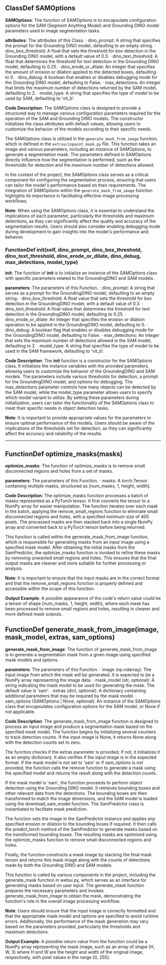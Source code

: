 ## ClassDef SAMOptions
**SAMOptions**: The function of SAMOptions is to encapsulate configuration options for the SAM (Segment Anything Model) and Grounding DINO model parameters used in image segmentation tasks.

**attributes**: The attributes of this Class.
· dino_prompt: A string that specifies the prompt for the Grounding DINO model, defaulting to an empty string.
· dino_box_threshold: A float that sets the threshold for box detection in the Grounding DINO model, with a default value of 0.3.
· dino_text_threshold: A float that determines the threshold for text detection in the Grounding DINO model, defaulting to 0.25.
· dino_erode_or_dilate: An integer that specifies the amount of erosion or dilation applied to the detected boxes, defaulting to 0.
· dino_debug: A boolean that enables or disables debugging mode for the Grounding DINO model, defaulting to False.
· max_detections: An integer that limits the maximum number of detections returned by the SAM model, defaulting to 2.
· model_type: A string that specifies the type of model to be used by SAM, defaulting to 'vit_b'.

**Code Description**: The SAMOptions class is designed to provide a structured way to manage various configuration parameters required for the operation of the SAM and Grounding DINO models. The constructor initializes the class attributes with default values, allowing users to customize the behavior of the models according to their specific needs. 

The SAMOptions class is utilized in the `generate_mask_from_image` function, which is defined in the `extras/inpaint_mask.py` file. This function takes an image and various parameters, including an instance of SAMOptions, to generate a segmentation mask. The parameters defined in SAMOptions directly influence how the segmentation is performed, such as the thresholds for detection and the maximum number of detections allowed. 

In the context of the project, the SAMOptions class serves as a critical component for configuring the segmentation process, ensuring that users can tailor the model's performance based on their requirements. The integration of SAMOptions within the `generate_mask_from_image` function highlights its importance in facilitating effective image processing workflows.

**Note**: When using the SAMOptions class, it is essential to understand the implications of each parameter, particularly the thresholds and maximum detections, as they can significantly affect the quality and accuracy of the segmentation results. Users should also consider enabling debugging mode during development to gain insights into the model's performance and behavior.
### FunctionDef __init__(self, dino_prompt, dino_box_threshold, dino_text_threshold, dino_erode_or_dilate, dino_debug, max_detections, model_type)
**__init__**: The function of __init__ is to initialize an instance of the SAMOptions class with specific parameters related to the GroundingDINO and SAM models.

**parameters**: The parameters of this Function.
· dino_prompt: A string that serves as a prompt for the GroundingDINO model, defaulting to an empty string.
· dino_box_threshold: A float value that sets the threshold for box detection in the GroundingDINO model, with a default value of 0.3.
· dino_text_threshold: A float value that determines the threshold for text detection in the GroundingDINO model, defaulting to 0.25.
· dino_erode_or_dilate: An integer that specifies the erosion or dilation operation to be applied in the GroundingDINO model, defaulting to 0.
· dino_debug: A boolean flag that enables or disables debugging mode for the GroundingDINO model, defaulting to False.
· max_detections: An integer that sets the maximum number of detections allowed in the SAM model, defaulting to 2.
· model_type: A string that specifies the type of model to be used in the SAM framework, defaulting to 'vit_b'.

**Code Description**: The __init__ function is a constructor for the SAMOptions class. It initializes the instance variables with the provided parameters, allowing users to customize the behavior of the GroundingDINO and SAM models. The parameters include various thresholds for detection, a prompt for the GroundingDINO model, and options for debugging. The max_detections parameter controls how many objects can be detected by the SAM model, while the model_type parameter allows users to specify which model variant to utilize. By setting these parameters during initialization, users can tailor the functionality of the SAMOptions class to meet their specific needs in object detection tasks.

**Note**: It is important to provide appropriate values for the parameters to ensure optimal performance of the models. Users should be aware of the implications of the thresholds set for detection, as they can significantly affect the accuracy and reliability of the results.
***
## FunctionDef optimize_masks(masks)
**optimize_masks**: The function of optimize_masks is to remove small disconnected regions and holes from a set of masks.

**parameters**: The parameters of this Function.
· masks: A torch.Tensor containing multiple masks, structured as [num_masks, 1, height, width].

**Code Description**: The optimize_masks function processes a batch of masks represented as a PyTorch tensor. It first converts the tensor to a NumPy array for easier manipulation. The function iterates over each mask in the batch, applying the remove_small_regions function to eliminate small disconnected regions and holes, with a specified minimum size of 400 pixels. The processed masks are then stacked back into a single NumPy array and converted back to a PyTorch tensor before being returned.

This function is called within the generate_mask_from_image function, which is responsible for generating masks from an input image using a specified mask model. After obtaining the initial masks from the SamPredictor, the optimize_masks function is invoked to refine these masks by removing unwanted small regions and holes. This ensures that the final output masks are cleaner and more suitable for further processing or analysis.

**Note**: It is important to ensure that the input masks are in the correct format and that the remove_small_regions function is properly defined and accessible within the scope of this function.

**Output Example**: A possible appearance of the code's return value could be a tensor of shape [num_masks, 1, height, width], where each mask has been processed to remove small regions and holes, resulting in cleaner and more defined mask outputs.
## FunctionDef generate_mask_from_image(image, mask_model, extras, sam_options)
**generate_mask_from_image**: The function of generate_mask_from_image is to generate a segmentation mask from a given image using specified mask models and options.

**parameters**: The parameters of this Function.
· image (np.ndarray): The input image from which the mask will be generated. It is expected to be a NumPy array representing the image data.
· mask_model (str, optional): A string indicating the mask model to be used for generating the mask. The default value is 'sam'.
· extras (dict, optional): A dictionary containing additional parameters that may be required by the mask model.
· sam_options (SAMOptions | None, optional): An instance of the SAMOptions class that encapsulates configuration options for the SAM model, or None if not applicable.

**Code Description**: The generate_mask_from_image function is designed to process an input image and produce a segmentation mask based on the specified mask model. The function begins by initializing several counters to track detection counts. If the input image is None, it returns None along with the detection counts set to zero.

The function checks if the extras parameter is provided; if not, it initializes it as an empty dictionary. It also verifies if the input image is in the expected format. If the mask model is not set to 'sam' or if sam_options is not provided, the function calls the remove function to generate a mask using the specified model and returns the result along with the detection counts.

If the mask model is 'sam', the function proceeds to perform object detection using the Grounding DINO model. It retrieves bounding boxes and other relevant data from the detections. The bounding boxes are then transformed to match the image dimensions, and the SAM model is loaded using the download_sam_model function. The SamPredictor class is instantiated to facilitate mask prediction.

The function sets the image in the SamPredictor instance and applies any specified erosion or dilation to the bounding boxes if required. It then calls the predict_torch method of the SamPredictor to generate masks based on the transformed bounding boxes. The resulting masks are optimized using the optimize_masks function to remove small disconnected regions and holes.

Finally, the function constructs a mask image by stacking the final mask tensor and returns this mask image along with the counts of detections made by both the Grounding DINO and SAM models.

This function is called by various components in the project, including the generate_mask function in webui.py, which serves as an interface for generating masks based on user input. The generate_mask function prepares the necessary parameters and invokes generate_mask_from_image to obtain the mask, demonstrating the function's role in the overall image processing workflow.

**Note**: Users should ensure that the input image is correctly formatted and that the appropriate mask model and options are specified to avoid runtime errors. Additionally, the performance of the mask generation may vary based on the parameters provided, particularly the thresholds and maximum detections.

**Output Example**: A possible return value from the function could be a NumPy array representing the mask image, such as an array of shape (H, W, 3) where H and W are the height and width of the original image, respectively, with pixel values in the range [0, 255].
